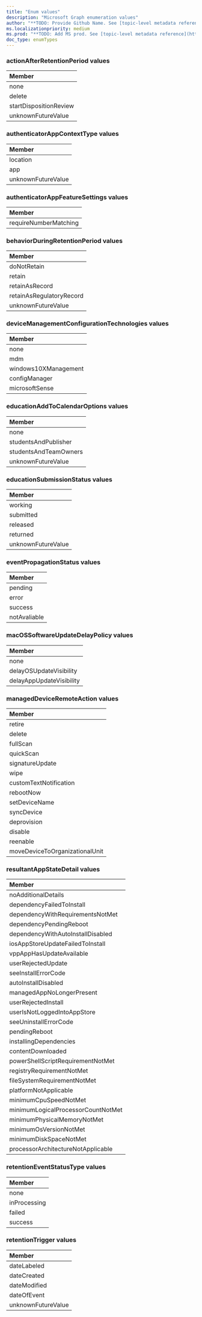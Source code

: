 ```yaml
---
title: "Enum values"
description: "Microsoft Graph enumeration values"
author: "**TODO: Provide Github Name. See [topic-level metadata reference](https://msgo.azurewebsites.net/add/document/guidelines/metadata.html#topic-level-metadata)**"
ms.localizationpriority: medium
ms.prod: "**TODO: Add MS prod. See [topic-level metadata reference](https://msgo.azurewebsites.net/add/document/guidelines/metadata.html#topic-level-metadata)**"
doc_type: enumTypes
---
```


### actionAfterRetentionPeriod values 



|Member|
|:---|
|none|
|delete|
|startDispositionReview|
|unknownFutureValue|

### authenticatorAppContextType values 



|Member|
|:---|
|location|
|app|
|unknownFutureValue|

### authenticatorAppFeatureSettings values 



|Member|
|:---|
|requireNumberMatching|

### behaviorDuringRetentionPeriod values 



|Member|
|:---|
|doNotRetain|
|retain|
|retainAsRecord|
|retainAsRegulatoryRecord|
|unknownFutureValue|

### deviceManagementConfigurationTechnologies values 



|Member|
|:---|
|none|
|mdm|
|windows10XManagement|
|configManager|
|microsoftSense|

### educationAddToCalendarOptions values 



|Member|
|:---|
|none|
|studentsAndPublisher|
|studentsAndTeamOwners|
|unknownFutureValue|

### educationSubmissionStatus values 



|Member|
|:---|
|working|
|submitted|
|released|
|returned|
|unknownFutureValue|

### eventPropagationStatus values 



|Member|
|:---|
|pending|
|error|
|success|
|notAvaliable|

### macOSSoftwareUpdateDelayPolicy values 



|Member|
|:---|
|none|
|delayOSUpdateVisibility|
|delayAppUpdateVisibility|

### managedDeviceRemoteAction values 



|Member|
|:---|
|retire|
|delete|
|fullScan|
|quickScan|
|signatureUpdate|
|wipe|
|customTextNotification|
|rebootNow|
|setDeviceName|
|syncDevice|
|deprovision|
|disable|
|reenable|
|moveDeviceToOrganizationalUnit|

### resultantAppStateDetail values 



|Member|
|:---|
|noAdditionalDetails|
|dependencyFailedToInstall|
|dependencyWithRequirementsNotMet|
|dependencyPendingReboot|
|dependencyWithAutoInstallDisabled|
|iosAppStoreUpdateFailedToInstall|
|vppAppHasUpdateAvailable|
|userRejectedUpdate|
|seeInstallErrorCode|
|autoInstallDisabled|
|managedAppNoLongerPresent|
|userRejectedInstall|
|userIsNotLoggedIntoAppStore|
|seeUninstallErrorCode|
|pendingReboot|
|installingDependencies|
|contentDownloaded|
|powerShellScriptRequirementNotMet|
|registryRequirementNotMet|
|fileSystemRequirementNotMet|
|platformNotApplicable|
|minimumCpuSpeedNotMet|
|minimumLogicalProcessorCountNotMet|
|minimumPhysicalMemoryNotMet|
|minimumOsVersionNotMet|
|minimumDiskSpaceNotMet|
|processorArchitectureNotApplicable|

### retentionEventStatusType values 



|Member|
|:---|
|none|
|inProcessing|
|failed|
|success|

### retentionTrigger values 



|Member|
|:---|
|dateLabeled|
|dateCreated|
|dateModified|
|dateOfEvent|
|unknownFutureValue|

